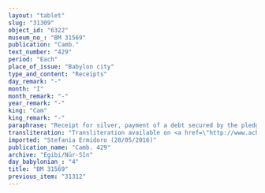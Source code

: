 ```yaml
---
layout: "tablet"
slug: "31309"
object_id: "6322"
museum_no_: "BM 31569"
publication: "Camb."
text_number: "429"
period: "Each"
place_of_issue: "Babylon city"
type_and_content: "Receipts"
day_remark: "-"
month: "I"
month_remark: "-"
year_remark: "-"
king: "Cam"
king_remark: "-"
paraphrase: "Receipt for silver, payment of a debt secured by the pledge of a slave. Sale of slave and receipt of the purchase price by the creditor from the buyer.<br /> Concerns 1 1/3 mina of silver, which <strong>B1</strong> and his son <strong>B2</strong> owe to <strong>A</strong> and for which their slave <strong>C</strong> was taken as pledge. <strong>A</strong> receives the whole amount of silver from <strong>D</strong>, who bought the slave (from the debtors). Names of 3 witnesses and the scribe.<br /> &nbsp;<br /> <strong>A </strong>= Nab&ucirc;-tabni-uṣur/Rēmūtu//Rē&rsquo;i; <strong>B1</strong> = Ea-kaṣir/&Scaron;ama&scaron;-erība//&Scaron;ang&ucirc;-Ea: <strong>B2</strong> = Ea-ibni/Ea-kaṣir// &Scaron;ang&ucirc;-Ea, son of <strong>B1</strong>; <strong>C </strong>= Nab&ucirc;-rēmu-&scaron;ukun, slave of <strong>B1</strong> and <strong>B2</strong>; <strong>D </strong>= Itti-Marduk-balāṭu/Nab&ucirc;-ahhē-iddin//Egibi"
transliteration: "Transliteration available on <a href=\"http://www.achemenet.com/fr/item/?/sources-textuelles/textes-par-regions/babylonie/babylone/1683183\" target=\"_blank\">Achemenet</a>"
imported: "Stefania Ermidoro (28/05/2016)"
publication_name: "Camb. 429"
archive: "Egibi/Nūr-Sîn"
day_babylonian_: "4"
title: "BM 31569"
previous_item: "31312"
---
```

